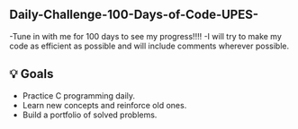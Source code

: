 ## Daily-Challenge-100-Days-of-Code-UPES-
-Tune in with me for 100 days to see my progress!!!!
-I will try to make my code as efficient as possible and will include comments wherever possible.

## 💡 Goals

- Practice C programming daily.
- Learn new concepts and reinforce old ones.
- Build a portfolio of solved problems.
